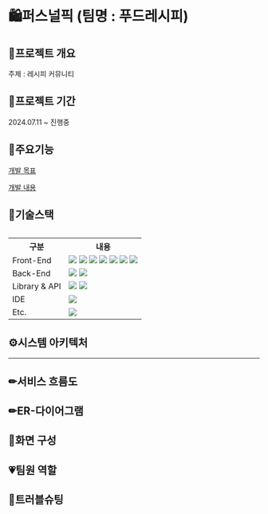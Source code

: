 # 🛍퍼스널픽 (팀명 : 푸드레시피)
<!-- ![header](https://capsule-render.vercel.app/api?type=waving&color=auto&height=200&section=header&text=%20Matching%20Service&fontSize=40)-->

## 👀프로젝트 개요 
주제 : 레시피 커뮤니티


## 📅프로젝트 기간
2024.07.11 ~ 진행중

## 🎲주요기능
<ins>개발 목표</ins>


<ins>개발 내용</ins>


## 🔨기술스택
<table>
  <tr>
    <th>구분</th>
    <th>내용</th>
  </tr>
  <tr>
    <td>Front-End</td>
    <td>
      <img src="https://img.shields.io/badge/Typescript-F7DF1E?style=for-the-badge&logo=tavascript&logoColor=black"/>
      <img src="https://img.shields.io/badge/React-F7DF1E?style=for-the-badge&logo=React&logoColor=black"/>
      <img src="https://img.shields.io/badge/HTML-E34F26?style=for-the-badge&logo=html5&logoColor=white"/>
      <img src="https://img.shields.io/badge/SCSS-1572B6?style=for-the-badge&logo=sass&logoColor=white"/>
      <img src="https://img.shields.io/badge/VSCode-007ACC?style=for-the-badge&logo=VisualStudioCode&logoColor=white"/>   
      <img src="https://img.shields.io/badge/swiper-007396?style=for-the-badge&logo=swiper&logoColor=white"/> 
      <img src="https://img.shields.io/badge/SweetAlert2-EE4353?style=for-the-badge&logoColor=white"/> 
    </td>
    
<img alt="" src="" />
  </tr>
  <tr>
    <td>Back-End</td>
    <td>
      <img src="https://img.shields.io/badge/Flask-6DB33F?style=for-the-badge&logo=flask&logoColor=white"/>
      <img src="https://img.shields.io/badge/MySQL-4479A1?style=for-the-badge&logo=MySQL&logoColor=white"/> 
    </td>
  </tr>
  <tr>
    <td>Library & API</td>
    <td>
        <img src="https://img.shields.io/badge/TossPayment-007CE2?style=for-the-badge&logo=Toss&logoColor=white">
        <img src="https://img.shields.io/badge/Daum 주소 Api-010101?style=for-the-badge&logo=KaKao&logoColor=white"> 
    </td>
  <tr>
    <td>IDE</td>
    <td>
      <img src="https://img.shields.io/badge/VSCode-007ACC?style=for-the-badge&logo=VisualStudioCode&logoColor=white"/> 
    </td>
  </tr>
  <tr>
    <td>Etc.</td>
    <td>
      <img src="https://img.shields.io/badge/GitHub-181717?style=for-the-badge&logo=GitHub&logoColor=white"/>
    </td>
  </tr>
</table>



## ⚙시스템 아키텍처

***

## ✏서비스 흐름도

## ✏ER-다이어그램



## 🎈화면 구성


## 💗팀원 역할





## 🚨트러블슈팅

